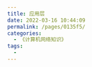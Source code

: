 ```yaml
---
title: 应用层
date: 2022-03-16 10:44:09
permalink: /pages/0135f5/
categories:
  - 《计算机网络知识》
tags:
  - 
---
```

